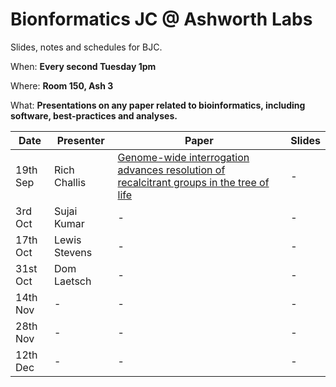 # Bionformatics JC @ Ashworth Labs
Slides, notes and schedules for BJC.

When: **Every second Tuesday 1pm**

Where: **Room 150, Ash 3**

What: **Presentations on any paper related to bioinformatics, including software, best-practices and analyses.**


| Date | Presenter | Paper | Slides |
|------|-----------|-------|--------|
| 19th Sep | Rich Challis | [Genome-wide interrogation advances resolution of recalcitrant groups in the tree of life](dx.doi.org/10.1038/s41559-016-0020) | - |
| 3rd Oct | Sujai Kumar | - | - |
| 17th Oct | Lewis Stevens | - | - |
| 31st Oct | Dom Laetsch | - | - |
| 14th Nov | - | - | - |
| 28th Nov | - | - | - |
| 12th Dec | - | - | - |
